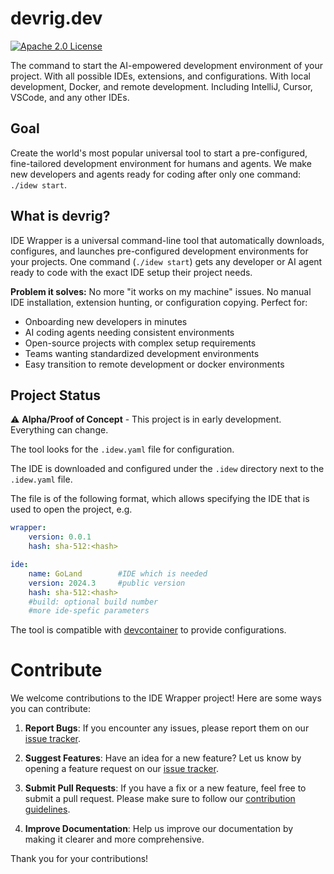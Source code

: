 # devrig.dev
[![Apache 2.0 License](https://img.shields.io/badge/license-Apache%202.0-blue.svg)](LICENSE)

The command to start the AI-empowered development environment of your project.
With all possible IDEs, extensions, and configurations.
With local development, Docker, and remote development.
Including IntelliJ, Cursor, VSCode, and any other IDEs.

## Goal

Create the world's most popular universal tool to start a pre-configured, fine-tailored development environment for humans and agents.
We make new developers and agents ready for coding after only one command: `./idew start`.

## What is devrig?

IDE Wrapper is a universal command-line tool that automatically downloads, configures, and launches pre-configured development environments for your projects.
One command (`./idew start`) gets any developer or AI agent ready to code with the exact IDE setup their project needs.

**Problem it solves:** No more "it works on my machine" issues. No manual IDE installation, extension hunting, or configuration copying. Perfect for:
- Onboarding new developers in minutes
- AI coding agents needing consistent environments  
- Open-source projects with complex setup requirements
- Teams wanting standardized development environments
- Easy transition to remote development or docker environments

## Project Status

⚠️ **Alpha/Proof of Concept** - This project is in early development. Everything can change.

The tool looks for the `.idew.yaml` file for configuration. 

The IDE is downloaded and configured under the `.idew` directory next to the `.idew.yaml` file. 

The file is of the following format, which allows specifying the IDE that is used to open the project, e.g. 

```yaml
wrapper:
    version: 0.0.1
    hash: sha-512:<hash>

ide:
    name: GoLand        #IDE which is needed
    version: 2024.3     #public version
    hash: sha-512:<hash>
    #build: optional build number
    #more ide-spefic parameters 
```

The tool is compatible with [devcontainer](https://containers.dev/) to provide configurations.

# Contribute

We welcome contributions to the IDE Wrapper project! Here are some ways you can contribute:

1. **Report Bugs**: If you encounter any issues, please report them on our [issue tracker](https://github.com/jonnyzzz/ide-wrapper/issues).

2. **Suggest Features**: Have an idea for a new feature? Let us know by opening a feature request on our [issue tracker](https://github.com/jonnyzzz/ide-wrapper/issues).

3. **Submit Pull Requests**: If you have a fix or a new feature, feel free to submit a pull request. Please make sure to follow our [contribution guidelines](https://github.com/jonnyzzz/ide-wrapper/CONTRIBUTING.md).

4. **Improve Documentation**: Help us improve our documentation by making it clearer and more comprehensive.

Thank you for your contributions!
